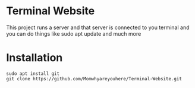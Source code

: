 # Terminal Website 
This project runs a server and that server is connected to you terminal and you can do things like sudo apt update and much more

# Installation

```
sudo apt install git
git clone https://github.com/Momwhyareyouhere/Terminal-Website.git
```
